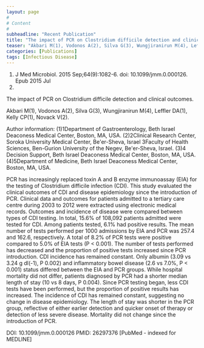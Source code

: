 ```yaml
---
layout: page
#
# Content
#
subheadline: "Recent Publication"
title: "The impact of PCR on Clostridium difficile detection and clinical outcomes."
teaser: "Akbari M(1), Vodonos A(2), Silva G(3), Wungjiranirun M(4), Leffler DA(1), Kelly CP(1), Novack V(2)."
categories: [Publications]
tags: [Infectious Disease]
---
```

1. J Med Microbiol. 2015 Sep;64(9):1082-6. doi: 10.1099/jmm.0.000126. Epub 2015 Jul 
9.

The impact of PCR on Clostridium difficile detection and clinical outcomes.

Akbari M(1), Vodonos A(2), Silva G(3), Wungjiranirun M(4), Leffler DA(1), Kelly
CP(1), Novack V(2).

Author information: 
(1)1​Department of Gastroenterology, Beth Israel Deaconess Medical Center,
Boston, MA, USA. (2)2​Clinical Research Center, Soroka University Medical Center,
Be'er-Sheva, Israel 3​Faculty of Health Sciences, Ben-Gurion University of the
Negev, Be'er-Sheva, Israel. (3)4​Decision Support, Beth Israel Deaconess Medical 
Center, Boston, MA, USA. (4)5​Department of Medicine, Beth Israel Deaconess
Medical Center, Boston, MA, USA.

PCR has increasingly replaced toxin A and B enzyme immunoassay (EIA) for the
testing of Clostridium difficile infection (CDI). This study evaluated the
clinical outcomes of CDI and disease epidemiology since the introduction of PCR. 
Clinical data and outcomes for patients admitted to a tertiary care centre during
2003 to 2012 were extracted using electronic medical records. Outcomes and
incidence of disease were compared between types of CDI testing. In total, 15.6% 
of 108,092 patients admitted were tested for CDI. Among patients tested, 6.1% had
positive results. The mean number of tests performed per 1000 admissions by EIA
and PCR was 257.4 and 162.6, respectively. A total of 8.2% of PCR tests were
positive compared to 5.0% of EIA tests (P < 0.001). The number of tests performed
has decreased and the proportion of positive tests increased since PCR
introduction. CDI incidence has remained constant. Only albumin (3.09 vs 3.24 g
dl(-1), P 0.002) and inflammatory bowel disease (2.6 vs 7.0%, P < 0.001) status
differed between the EIA and PCR groups. While hospital mortality did not differ,
patients diagnosed by PCR had a shorter median length of stay (10 vs 8 days, P
0.004). Since PCR testing began, less CDI tests have been performed, but the
proportion of positive results has increased. The incidence of CDI has remained
constant, suggesting no change in disease epidemiology. The length of stay was
shorter in the PCR group, reflective of either earlier detection and quicker
onset of therapy or detection of less severe disease. Mortality did not change
since the introduction of PCR.

DOI: 10.1099/jmm.0.000126 
PMID: 26297376  [PubMed - indexed for MEDLINE]

